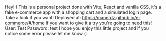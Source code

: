 Hey!:)
This is a personal project done with Vite, React and vanilla CSS, it's a fake e-commerce app with a shopping cart and a simulated login page.
Take a look if you want!
Deployed at: https://manerdz.github.io/e-commerce/#/home
If you want to give it a try you're going to need this!
User: Test
Password: test
I hope you enjoy this little project and if you notice some error please let me know :) 

